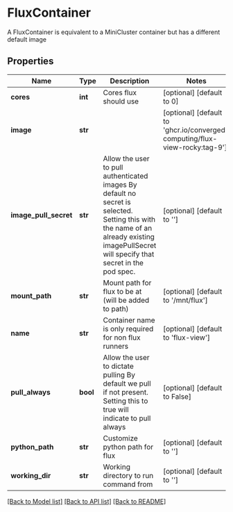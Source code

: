 # FluxContainer

A FluxContainer is equivalent to a MiniCluster container but has a different default image

## Properties
Name | Type | Description | Notes
------------ | ------------- | ------------- | -------------
**cores** | **int** | Cores flux should use | [optional] [default to 0]
**image** | **str** |  | [optional] [default to 'ghcr.io/converged-computing/flux-view-rocky:tag-9']
**image_pull_secret** | **str** | Allow the user to pull authenticated images By default no secret is selected. Setting this with the name of an already existing imagePullSecret will specify that secret in the pod spec. | [optional] [default to '']
**mount_path** | **str** | Mount path for flux to be at (will be added to path) | [optional] [default to '/mnt/flux']
**name** | **str** | Container name is only required for non flux runners | [optional] [default to 'flux-view']
**pull_always** | **bool** | Allow the user to dictate pulling By default we pull if not present. Setting this to true will indicate to pull always | [optional] [default to False]
**python_path** | **str** | Customize python path for flux | [optional] [default to '']
**working_dir** | **str** | Working directory to run command from | [optional] [default to '']

[[Back to Model list]](../README.md#documentation-for-models) [[Back to API list]](../README.md#documentation-for-api-endpoints) [[Back to README]](../README.md)



